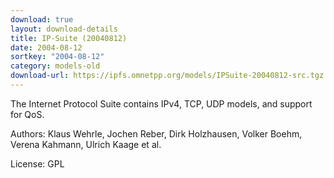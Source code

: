 ```yaml
---
download: true
layout: download-details
title: IP-Suite (20040812)
date: 2004-08-12
sortkey: "2004-08-12"
category: models-old
download-url: https://ipfs.omnetpp.org/models/IPSuite-20040812-src.tgz
---
```


The Internet Protocol Suite contains IPv4, TCP, UDP models, and support for QoS.

Authors: Klaus Wehrle, Jochen Reber, Dirk Holzhausen, Volker Boehm, Verena
Kahmann, Ulrich Kaage et al.

License: GPL
